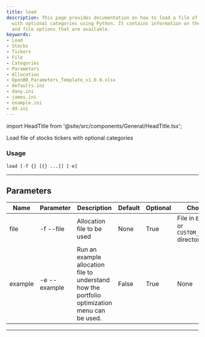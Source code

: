 ```yaml
---
title: load
description: This page provides documentation on how to load a file of stocks tickers
  with optional categories using Python. It contains information on the parameters
  and file options that are available.
keywords:
- Load
- Stocks
- Tickers
- File
- Categories
- Parameters
- Allocation
- OpenBB_Parameters_Template_v1.0.0.xlsx
- defaults.ini
- dany.ini
- james.ini
- example.ini
- dd.ini
---
```


import HeadTitle from '@site/src/components/General/HeadTitle.tsx';

<HeadTitle title="portfolio /po/load - Reference | OpenBB Terminal Docs" />

Load file of stocks tickers with optional categories

### Usage

```python wordwrap
load [-f {} [{} ...]] [-e]
```

---

## Parameters

| Name | Parameter | Description | Default | Optional | Choices |
| ---- | --------- | ----------- | ------- | -------- | ------- |
| file | -f  --file | Allocation file to be used | None | True | File in `EXPORTS` or `CUSTOM_IMPORTS` directories |
| example | -e  --example | Run an example allocation file to understand how the portfolio optimization menu can be used. | False | True | None |

---
